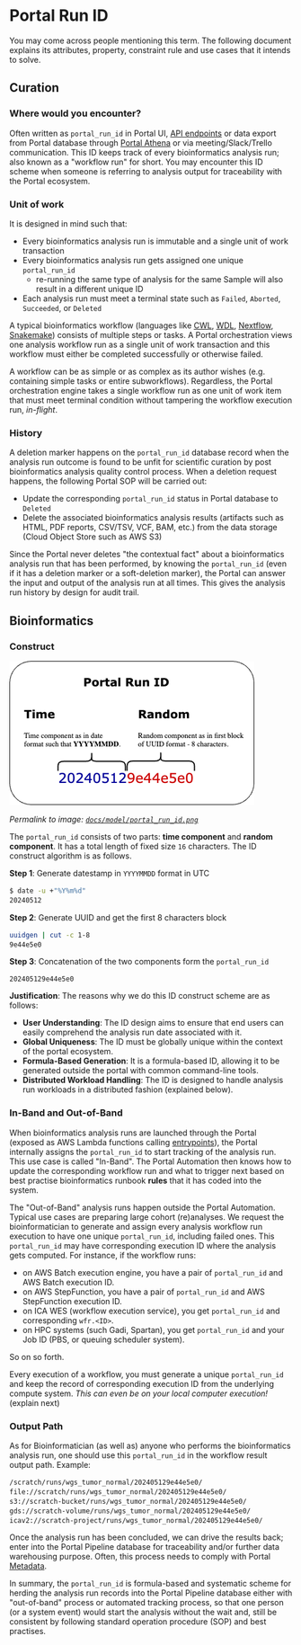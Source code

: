 # Portal Run ID

You may come across people mentioning this term. The following document explains its attributes, property, constraint rule and use cases that it intends to solve.

## Curation

### Where would you encounter?

Often written as `portal_run_id` in Portal UI, [API endpoints](../ENDPOINTS.md) or data export from Portal database through [Portal Athena](../athena) or via meeting/Slack/Trello communication. This ID keeps track of every bioinformatics analysis run; also known as a "workflow run" for short. You may encounter this ID scheme when someone is referring to analysis output for traceability with the Portal ecosystem.

### Unit of work

It is designed in mind such that:
- Every bioinformatics analysis run is immutable and a single unit of work transaction
- Every bioinformatics analysis run gets assigned one unique `portal_run_id`
  - re-running the same type of analysis for the same Sample will also result in a different unique ID
- Each analysis run must meet a terminal state such as `Failed`, `Aborted`, `Succeeded`, or `Deleted`

A typical bioinformatics workflow (languages like [CWL](https://www.commonwl.org), [WDL](https://openwdl.org), [Nextflow](https://www.nextflow.io), [Snakemake](https://github.com/snakemake/snakemake)) consists of multiple steps or tasks. A Portal orchestration views one analysis workflow run as a single unit of work transaction and this workflow must either be completed successfully or otherwise failed.

A workflow can be as simple or as complex as its author wishes (e.g. containing simple tasks or entire subworkflows). Regardless, the Portal orchestration engine takes a single workflow run as one unit of work item that must meet terminal condition without tampering the workflow execution run, _in-flight_.

### History

A deletion marker happens on the `portal_run_id` database record when the analysis run outcome is found to be unfit for scientific curation by post bioinformatics analysis quality control process. When a deletion request happens, the following Portal SOP will be carried out:
- Update the corresponding `portal_run_id` status in Portal database to `Deleted`
- Delete the associated bioinformatics analysis results (artifacts such as HTML, PDF reports, CSV/TSV, VCF, BAM, etc.) from the data storage (Cloud Object Store such as AWS S3)

Since the Portal never deletes "the contextual fact" about a bioinformatics analysis run that has been performed, by knowing the `portal_run_id` (even if it has a deletion marker or a soft-deletion marker), the Portal can answer the input and output of the analysis run at all times. This gives the analysis run history by design for audit trail.

## Bioinformatics

### Construct

![portal_run_id.png](../model/portal_run_id.png)

_Permalink to image: [`docs/model/portal_run_id.png`](../model/portal_run_id.png)_

The `portal_run_id` consists of two parts: **time component** and **random component**. It has a total length of fixed size `16` characters. The ID construct algorithm is as follows.

**Step 1**: Generate datestamp in `YYYYMMDD` format in UTC
```bash
$ date -u +"%Y%m%d"
20240512
```

**Step 2**: Generate UUID and get the first 8 characters block
```bash
uuidgen | cut -c 1-8
9e44e5e0
```

**Step 3**: Concatenation of the two components form the `portal_run_id`
```
202405129e44e5e0
```

**Justification**: The reasons why we do this ID construct scheme are as follows:
- **User Understanding**: The ID design aims to ensure that end users can easily comprehend the analysis run date associated with it.
- **Global Uniqueness**: The ID must be globally unique within the context of the portal ecosystem.
- **Formula-Based Generation**: It is a formula-based ID, allowing it to be generated outside the portal with common command-line tools.
- **Distributed Workload Handling**: The ID is designed to handle analysis run workloads in a distributed fashion (explained below).

### In-Band and Out-of-Band

When bioinformatics analysis runs are launched through the Portal (exposed as AWS Lambda functions calling [entrypoints](automation)), the Portal internally assigns the `portal_run_id` to start tracking of the analysis run. This use case is called "In-Band". The Portal Automation then knows how to update the corresponding workflow run and what to trigger next based on best practise bioinformatics runbook **rules** that it has coded into the system.

The "Out-of-Band" analysis runs happen outside the Portal Automation. Typical use cases are preparing large cohort (re)analyses. We request the bioinformatician to generate and assign every analysis workflow run execution to have one unique `portal_run_id`, including failed ones. This `portal_run_id` may have corresponding execution ID where the analysis gets computed. For instance, if the workflow runs:

- on AWS Batch execution engine, you have a pair of `portal_run_id` and AWS Batch execution ID.
- on AWS StepFunction, you have a pair of `portal_run_id` and AWS StepFunction execution ID.
- on ICA WES (workflow execution service), you get `portal_run_id` and corresponding `wfr.<ID>`.
- on HPC systems (such Gadi, Spartan), you get `portal_run_id` and your Job ID (PBS, or queuing scheduler system).

So on so forth.

Every execution of a workflow, you must generate a unique `portal_run_id` and keep the record of corresponding execution ID from the underlying compute system. _This can even be on your local computer execution!_ (explain next)

### Output Path

As for Bioinformatician (as well as) anyone who performs the bioinformatics analysis run, one should use this `portal_run_id` in the workflow result output path. Example:

```bash
/scratch/runs/wgs_tumor_normal/202405129e44e5e0/
file://scratch/runs/wgs_tumor_normal/202405129e44e5e0/
s3://scratch-bucket/runs/wgs_tumor_normal/202405129e44e5e0/
gds://scratch-volume/runs/wgs_tumor_normal/202405129e44e5e0/
icav2://scratch-project/runs/wgs_tumor_normal/202405129e44e5e0/
```

Once the analysis run has been concluded, we can drive the results back; enter into the Portal Pipeline database for traceability and/or further data warehousing purpose. Often, this process needs to comply with Portal [Metadata](metadata.md).

In summary, the `portal_run_id` is formula-based and systematic scheme for herding the analysis run records into the Portal Pipeline database either with "out-of-band" process or automated tracking process, so that one person (or a system event) would start the analysis without the wait and, still be consistent by following standard operation procedure (SOP) and best practises.
